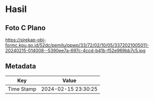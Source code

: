 # Hasil

## Foto C Plano

https://sirekap-obj-formc.kpu.go.id/52dc/pemilu/ppwp/33/72/02/10/05/3372021005011-20240215-014008--5390ee7a-697c-4ccd-b41b-f52e969bb7c5.jpg


## Metadata

| Key        | Value               |
| ---------- | ------------------- |
| Time Stamp | 2024-02-15 23:30:25 |



